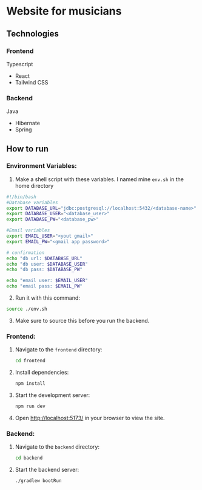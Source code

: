 # Website for musicians

## Technologies

### Frontend

Typescript

- React
- Tailwind CSS

### Backend

Java

- Hibernate
- Spring

## How to run

### Environment Variables: 

1. Make a shell script with these variables. I named mine `env.sh` in the home
   directory
  
  ``` bash
  #!/bin/bash
  #Database variables
  export DATABASE_URL="jdbc:postgresql://localhost:5432/<database-name>"
  export DATABASE_USER="<database_user>"
  export DATABASE_PW="<database_pw>"

  #Email variables
  export EMAIL_USER="<yout gmail>"
  export EMAIL_PW="<gmail app password>"

  # confirmation
  echo "db url: $DATABASE_URL"
  echo "db user: $DATABASE_USER"
  echo "db pass: $DATABASE_PW"

  echo "email user: $EMAIL_USER"
  echo "email pass: $EMAIL_PW"
```
2. Run it with this command:
  ``` bash
  source ./env.sh
  ```
3. Make sure to source this before you run the backend.

### Frontend:

1. Navigate to the `frontend` directory:
   ```bash
   cd frontend
   ```
2. Install dependencies:
   ```bash
   npm install
   ```
3. Start the development server:
   ```bash
   npm run dev
   ```
4. Open [http://localhost:5173/](http://localhost:5173/) in your browser to view the site.

### Backend:

1. Navigate to the `backend` directory:

   ```bash
   cd backend
   ```

2. Start the backend server:

   ```bash
   ./gradlew bootRun
   ```
